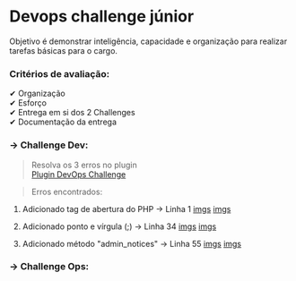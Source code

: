 # Devops challenge júnior

Objetivo é demonstrar inteligência, capacidade e organização para realizar tarefas básicas para o cargo.

### Critérios de avaliação:

✔ Organização <br>
✔ Esforço <br>
✔ Entrega em si dos 2 Challenges <br>
✔ Documentação da entrega <br>

### → Challenge Dev:
> Resolva os 3 erros no plugin<br>
[Plugin DevOps Challenge](devops_challenge.php)

> Erros encontrados:

1. Adicionado tag de abertura do PHP -> Linha 1
[imgs](Erro1.png)
[imgs](Correcao1.png)

2. Adicionado ponto e vírgula (;) -> Linha 34
[imgs](Erro2.png)
[imgs](Correcao2.png)

3. Adicionado método "admin_notices" -> Linha 55
[imgs](Erro3.png)
[imgs](Correcao3.png)


### → Challenge Ops:





